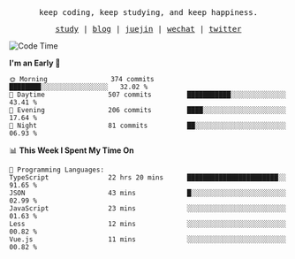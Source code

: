 <p align="center">
  <samp>
    <span>keep coding, keep studying, and keep happiness.</span>
  </samp>
</p>

<p align="center">
  <samp>
    <a href="https://github.com/ouduidui/fe-study">study</a> |
    <a href="https://deweyou.me">blog</a>  |
    <a href="https://juejin.cn/user/4309700183594366">juejin</a> |
    <a href="https://user-images.githubusercontent.com/54696834/165071004-6509e3f2-90c3-448c-9d92-3da42b0c2021.jpeg">wechat</a> |
    <a href="https://twitter.com/ouduidui">twitter</a>
  </samp>
</p>

<!--START_SECTION:waka-->
![Code Time](http://img.shields.io/badge/Code%20Time-3%2C705%20hrs%2056%20mins-blue)

**I'm an Early 🐤** 

```text
🌞 Morning                374 commits         ████████░░░░░░░░░░░░░░░░░   32.02 % 
🌆 Daytime                507 commits         ███████████░░░░░░░░░░░░░░   43.41 % 
🌃 Evening                206 commits         ████░░░░░░░░░░░░░░░░░░░░░   17.64 % 
🌙 Night                  81 commits          ██░░░░░░░░░░░░░░░░░░░░░░░   06.93 % 
```


📊 **This Week I Spent My Time On** 

```text
💬 Programming Languages: 
TypeScript               22 hrs 20 mins      ███████████████████████░░   91.65 % 
JSON                     43 mins             █░░░░░░░░░░░░░░░░░░░░░░░░   02.99 % 
JavaScript               23 mins             ░░░░░░░░░░░░░░░░░░░░░░░░░   01.63 % 
Less                     12 mins             ░░░░░░░░░░░░░░░░░░░░░░░░░   00.82 % 
Vue.js                   11 mins             ░░░░░░░░░░░░░░░░░░░░░░░░░   00.82 % 
```


<!--END_SECTION:waka-->
